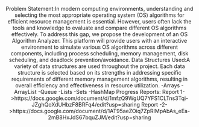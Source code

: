 <p align="center">
Problem Statement:In modern computing environments, understanding and selecting the most appropriate operating system (OS) algorithms for efficient resource management is essential. However, users often 
lack the tools and knowledge to evaluate and compare different OS algorithms effectively. To address this gap, we propose the development of an OS Algorithm Analyzer. This platform will 
provide users with an interactive environment to simulate various OS algorithms across different components, including process scheduling, memory management, disk scheduling, and deadlock
prevention/avoidance.
Data Structures Used:A variety of data structures are used throughout the project. Each data structure is selected based on its strengths in addressing specific requirements of different
memory management algorithms, resulting in overall efficiency and effectiveness in resource utilization.
-Arrays 
-ArrayList
-Queue
-Lists
-Sets
-HashMap
Progress Reports:
Report 1->https://docs.google.com/document/d/1mfzQ9WgUQ7YFS1CLTns3Tqi-JZghQoXdUHbzF8BRFq4/edit?usp=sharing
Report -2->https://docs.google.com/document/d/1AT95aeZOiq7ZpRIMpAbAs_eEa-2mB8HxJdS67bquZJM/edit?usp=sharing
</p>
           



